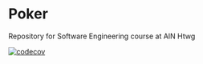 # Poker
Repository for Software Engineering course at AIN Htwg

[![codecov](https://codecov.io/gh/Jf79/Poker/branch/main/graph/badge.svg?token=63XTM75PZ2)](https://codecov.io/gh/Jf79/Poker)
